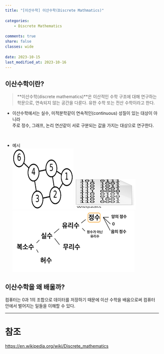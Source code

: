 ```yaml
---
title: "[이산수학] 이산수학(Discrete Mathmatics)"

categories:
    - Discrete Mathematics

comments: true
share: false
classes: wide

date: 2023-10-15
last_modified_at: 2023-10-16
---
```


## 이산수학이란?

> **이산수학(discrete mathematics)**은 이산적인 수학 구조에 대해 연구하는 학문으로, 연속되지 않는 공간을 다룬다. 유한 수학 또는 전산 수학이라고 한다.

* 이산수학에서는 실수, 미적분학같이 연속적인(continuous) 성질이 있는 대상이 아니라  
주로 정수, 그래프, 논리 연산같이 서로 구분되는 값을 가지는 대상으로 연구한다.

<br>

* 예시  
<img src = "/assets/images/Math/dm/dm_example_1_1.png" width="200" height="200" /> <img src = "/assets/images/Math/dm/dm_example_1_2.png" width="200" height="100" /> <img src = "/assets/images/Math/dm/dm_example_1_3.jpeg" width="400" height="200" />




## 이산수학을 왜 배울까?
컴퓨터는 0과 1의 조합으로 데이터를 저장하기 때문에 이산 수학을 배움으로써 컴퓨터 안에서 벌어지는 일들을 이해할 수 있다.

---
# 참조
<https://en.wikipedia.org/wiki/Discrete_mathematics>
